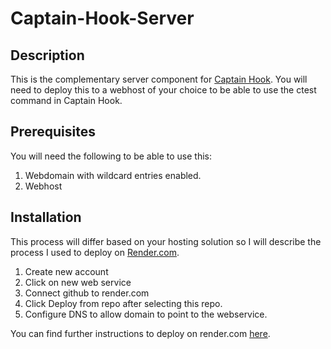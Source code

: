 # Captain-Hook-Server

## Description

This is the complementary server component for [Captain Hook](https://github.com/nznznz42/Captain-Hook). You will need to deploy this to a webhost of your choice to be able to use the ctest command in Captain Hook.

## Prerequisites

You will need the following to be able to use this:

1. Webdomain with wildcard entries enabled.
2. Webhost

## Installation

This process will differ based on your hosting solution so I will describe the process I used to deploy on [Render.com](https://www.render.com).

1. Create new account
2. Click on new web service
3. Connect github to render.com
4. Click Deploy from repo after selecting this repo.
5. Configure DNS to allow domain to point to the webservice.

You can find further instructions to deploy on render.com [here](https://docs.render.com/web-services).

